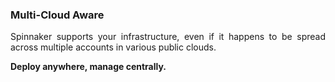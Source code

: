 ### Multi-Cloud Aware

<p style="text-align: justify">
Spinnaker supports your infrastructure, even if it happens to be spread across multiple accounts in various public clouds.
</p>
<p>
<strong>Deploy anywhere, manage centrally.</strong>
</p>
